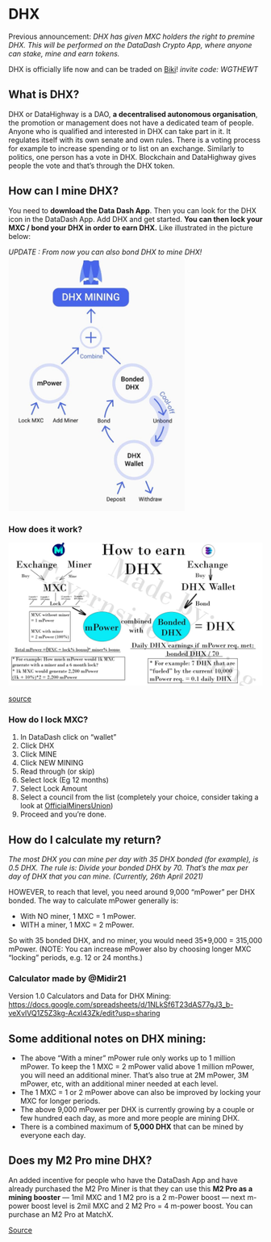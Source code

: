 # DHX
Previous announcement:
*DHX has given MXC holders the right to premine DHX. This will be performed on the DataDash Crypto App, where anyone can stake, mine and earn tokens.*

DHX is officially life now and can be traded on [Biki](https://www.biki.cc/en_US/register?inviteCode=WGTHEWT)! *invite code: WGTHEWT*

## What is DHX?
DHX or DataHighway is a DAO, **a decentralised autonomous organisation**, the promotion or management does not have a dedicated team of people. Anyone who is qualified and interested in DHX can take part in it. It regulates itself with its own senate and own rules. There is a voting process for example to increase spending or to list on an exchange. Similarly to politics, one person has a vote in DHX. Blockchain and DataHighway gives people the vote and that’s through the DHX token.

## How can I mine DHX?
You need to **download the Data Dash App**. Then you can look for the DHX icon in the DataDash App. Add DHX and get started. **You can then lock your MXC / bond your DHX in order to earn DHX.** Like illustrated in the picture below:

*UPDATE : From now you can also bond DHX to mine DHX!*
<img src="../../Assets/DHX/tutorial.jpg" alt="DHX tutorial" width= 350 length=500>

### How does it work? 
<img src="../../Assets/DHX/graphic.jpg" alt="DHX tutorial" width= 600 length=1000>

[source](https://twitter.com/TavrnSideGaming)

### How do I lock MXC?
1. In DataDash click on “wallet” 
2. Click DHX 
3. Click MINE 
4. Click NEW MINING 
5. Read through (or skip) 
6. Select lock (Eg 12 months) 
7. Select Lock Amount 
8. Select a council from the list (completely your choice, consider taking a look at [OfficialMinersUnion](https://minersunion.org)) 
9. Proceed and you’re done.

## How do I calculate my return?
*The most DHX you can mine per day with 35 DHX bonded (for example), is 0.5 DHX. The rule is:  Divide your bonded DHX by 70. That’s the max per day of DHX that you can mine. (Currently, 26th April 2021)*

HOWEVER, to reach that level, you need around 9,000 “mPower” per DHX bonded.
The way to calculate mPower generally is:
- With NO miner, 1 MXC = 1 mPower.
- WITH a miner, 1 MXC = 2 mPower.

So with 35 bonded DHX, and no miner, you would need 35*9,000 = 315,000 mPower. (NOTE: You can increase mPower also by choosing longer MXC “locking” periods, e.g. 12 or 24 months.)

### Calculator made by @Midir21
Version 1.0 Calculators and Data for DHX Mining:<br>
https://docs.google.com/spreadsheets/d/1NLkSf6T23dAS77gJ3_b-veXvlVQ1Z5Z3kg-AcxI43Zk/edit?usp=sharing

## Some additional notes on DHX mining:
- The above “With a miner” mPower rule only works up to 1 million mPower. To keep the 1 MXC = 2 mPower valid above 1 million mPower, you will need an additional miner. That’s also true at 2M mPower, 3M mPower, etc, with an additional miner needed at each level.
- The 1 MXC = 1 or 2 mPower above can also be improved by locking your MXC for longer periods.
- The above 9,000 mPower per DHX is currently growing by a couple or few hundred each day, as more and more people are mining DHX. 
- There is a combined maximum of **5,000 DHX** that can be mined by everyone each day.

## Does my M2 Pro mine DHX?
An added incentive for people who have the DataDash App and have already purchased the M2 Pro Miner is that they can use this **M2 Pro as a mining booster** — 1mil MXC and 1 M2 pro is a 2 m-Power boost — next m-power boost level is 2mil MXC and 2 M2 Pro = 4 m-power boost. You can purchase an M2 Pro at MatchX.

[Source](https://jessica-86960.medium.com/mxc-holders-given-the-chance-to-premine-dhx-for-free-e885fea30263)